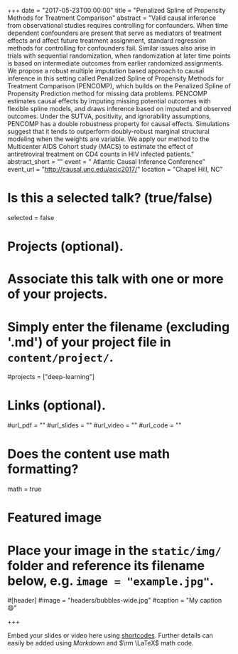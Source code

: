 +++
date = "2017-05-23T00:00:00"
title = "Penalized Spline of Propensity Methods for Treatment Comparison"
abstract = "Valid causal inference from observational studies requires controlling for confounders. When time dependent confounders are present that serve as mediators of treatment effects and affect future treatment assignment, standard regression methods for controlling for confounders fail. Similar issues also arise in trials with sequential randomization, when randomization at later time points is based on intermediate outcomes from earlier randomized assignments. We propose a robust multiple imputation based approach to causal inference in this setting called Penalized Spline of Propensity Methods for Treatment Comparison (PENCOMP), which builds on the Penalized Spline of Propensity Prediction method for missing data problems.  PENCOMP estimates causal effects by imputing missing potential outcomes with flexible spline models, and draws inference based on imputed and observed outcomes. Under the SUTVA, positivity, and ignorability assumptions, PENCOMP has a double robustness property for causal effects. Simulations suggest that it tends to outperform doubly-robust marginal structural modeling when the weights are variable. We apply our method to the Multicenter AIDS Cohort study (MACS) to estimate the effect of antiretroviral treatment on CD4 counts in HIV infected patients."
abstract_short = ""
event = " Atlantic Causal Inference Conference"
event_url = "http://causal.unc.edu/acic2017/"
location = "Chapel Hill, NC"



# Is this a selected talk? (true/false)
selected = false

# Projects (optional).
#   Associate this talk with one or more of your projects.
#   Simply enter the filename (excluding '.md') of your project file in `content/project/`.
#projects = ["deep-learning"]

# Links (optional).
#url_pdf = ""
#url_slides = ""
#url_video = ""
#url_code = ""

# Does the content use math formatting?
math = true


# Featured image
# Place your image in the `static/img/` folder and reference its filename below, e.g. `image = "example.jpg"`.
#[header]
#image = "headers/bubbles-wide.jpg"
#caption = "My caption :smile:"

+++

Embed your slides or video here using [shortcodes](https://sourcethemes.com/academic/post/writing-markdown-latex/). Further details can easily be added using *Markdown* and $\rm \LaTeX$ math code.
